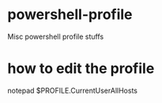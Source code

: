 # powershell-profile
Misc powershell profile stuffs

# how to edit the profile
notepad $PROFILE.CurrentUserAllHosts
